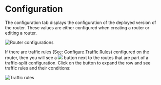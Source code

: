 # Configuration

The configuration tab displays the configuration of the deployed version of the router. These values are either configured when creating a router or editing a router.

![Router configurations](../../../.gitbook/assets/router\_config.png)

If there are traffic rules (See: [Configure Traffic Rules](broken-reference/)) configured on the router, then you will see a ![](../../../.gitbook/assets/traffic\_split\_icon.png) button next to the routes that are part of a traffic-split configuration. Click on the button to expand the row and see traffic rules and their conditions:

![Traffic rules](../../../.gitbook/assets/view\_router\_with\_traffic\_rules.png)
